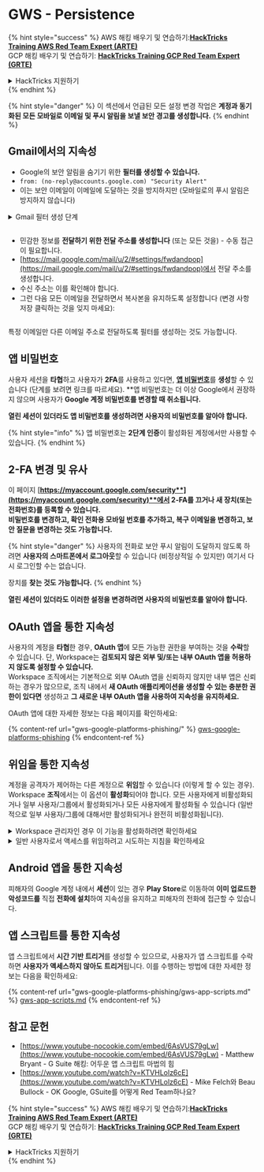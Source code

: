 # GWS - Persistence

{% hint style="success" %}
AWS 해킹 배우기 및 연습하기:<img src="../../.gitbook/assets/image (1).png" alt="" data-size="line">[**HackTricks Training AWS Red Team Expert (ARTE)**](https://training.hacktricks.xyz/courses/arte)<img src="../../.gitbook/assets/image (1).png" alt="" data-size="line">\
GCP 해킹 배우기 및 연습하기: <img src="../../.gitbook/assets/image (2).png" alt="" data-size="line">[**HackTricks Training GCP Red Team Expert (GRTE)**<img src="../../.gitbook/assets/image (2).png" alt="" data-size="line">](https://training.hacktricks.xyz/courses/grte)

<details>

<summary>HackTricks 지원하기</summary>

* [**구독 계획**](https://github.com/sponsors/carlospolop) 확인하기!
* **💬 [**Discord 그룹**](https://discord.gg/hRep4RUj7f) 또는 [**텔레그램 그룹**](https://t.me/peass)에 참여하거나 **Twitter** 🐦 [**@hacktricks\_live**](https://twitter.com/hacktricks\_live)**를 팔로우하세요.**
* **[**HackTricks**](https://github.com/carlospolop/hacktricks) 및 [**HackTricks Cloud**](https://github.com/carlospolop/hacktricks-cloud) 깃허브 리포에 PR을 제출하여 해킹 트릭을 공유하세요.**

</details>
{% endhint %}

{% hint style="danger" %}
이 섹션에서 언급된 모든 설정 변경 작업은 **계정과 동기화된 모든 모바일로 이메일 및 푸시 알림을 보낼 보안 경고를 생성합니다.**
{% endhint %}

## **Gmail에서의 지속성**

* Google의 보안 알림을 숨기기 위한 **필터를 생성할 수 있습니다.**
* `from: (no-reply@accounts.google.com) "Security Alert"`
* 이는 보안 이메일이 이메일에 도달하는 것을 방지하지만 (모바일로의 푸시 알림은 방지하지 않습니다)

<details>

<summary>Gmail 필터 생성 단계</summary>

(지침은 [**여기**](https://support.google.com/mail/answer/6579)에서 확인하세요)

1. [Gmail](https://mail.google.com/)을 엽니다.
2. 상단의 검색 상자에서 검색 옵션 표시를 클릭합니다 ![photos tune](https://lh3.googleusercontent.com/cD6YR\_YvqXqNKxrWn2NAWkV6tjJtg8vfvqijKT1\_9zVCrl2sAx9jROKhLqiHo2ZDYTE=w36).
3. 검색 기준을 입력합니다. 검색이 제대로 작동했는지 확인하려면 **검색**을 클릭하여 어떤 이메일이 표시되는지 확인합니다.
4. 검색 창 하단에서 **필터 만들기**를 클릭합니다.
5. 필터가 수행할 작업을 선택합니다.
6. **필터 만들기**를 클릭합니다.

현재 필터를 확인하려면 [https://mail.google.com/mail/u/0/#settings/filters](https://mail.google.com/mail/u/0/#settings/filters)에서 삭제할 수 있습니다.

</details>

<figure><img src="../../.gitbook/assets/image (331).png" alt=""><figcaption></figcaption></figure>

* 민감한 정보를 **전달하기 위한 전달 주소를 생성합니다** (또는 모든 것을) - 수동 접근이 필요합니다.
* [https://mail.google.com/mail/u/2/#settings/fwdandpop](https://mail.google.com/mail/u/2/#settings/fwdandpop)에서 전달 주소를 생성합니다.
* 수신 주소는 이를 확인해야 합니다.
* 그런 다음 모든 이메일을 전달하면서 복사본을 유지하도록 설정합니다 (변경 사항 저장 클릭하는 것을 잊지 마세요):

<figure><img src="../../.gitbook/assets/image (332).png" alt=""><figcaption></figcaption></figure>

특정 이메일만 다른 이메일 주소로 전달하도록 필터를 생성하는 것도 가능합니다.

## 앱 비밀번호

사용자 세션을 **타협**하고 사용자가 **2FA**를 사용하고 있다면, [**앱 비밀번호**](https://support.google.com/accounts/answer/185833?hl=en)를 **생성**할 수 있습니다 (단계를 보려면 링크를 따르세요). **앱 비밀번호는 더 이상 Google에서 권장하지 않으며 사용자가 **Google 계정 비밀번호를 변경할 때 취소됩니다.**

**열린 세션이 있더라도 앱 비밀번호를 생성하려면 사용자의 비밀번호를 알아야 합니다.**

{% hint style="info" %}
앱 비밀번호는 **2단계 인증**이 활성화된 계정에서만 사용할 수 있습니다.
{% endhint %}

## 2-FA 변경 및 유사

이 페이지 [**https://myaccount.google.com/security**](https://myaccount.google.com/security)**에서 2-FA를 끄거나 새 장치(또는 전화번호)를 등록할 수 있습니다.**\
**비밀번호를 변경하고, 확인 전화용 모바일 번호를 추가하고, 복구 이메일을 변경하고, 보안 질문을 변경하는 것도 가능합니다.**

{% hint style="danger" %}
사용자의 전화로 보안 푸시 알림이 도달하지 않도록 하려면 **사용자의 스마트폰에서 로그아웃**할 수 있습니다 (비정상적일 수 있지만) 여기서 다시 로그인할 수는 없습니다.

장치를 **찾는 것도 가능합니다.**
{% endhint %}

**열린 세션이 있더라도 이러한 설정을 변경하려면 사용자의 비밀번호를 알아야 합니다.**

## OAuth 앱을 통한 지속성

사용자의 계정을 **타협**한 경우, **OAuth 앱**에 모든 가능한 권한을 부여하는 것을 **수락**할 수 있습니다. 단, Workspace는 **검토되지 않은 외부 및/또는 내부 OAuth 앱을 허용하지 않도록 설정할 수 있습니다.**\
Workspace 조직에서는 기본적으로 외부 OAuth 앱을 신뢰하지 않지만 내부 앱은 신뢰하는 경우가 많으므로, 조직 내에서 **새 OAuth 애플리케이션을 생성할 수 있는 충분한 권한이 있다면** 생성하고 **그 새로운 내부 OAuth 앱을 사용하여 지속성을 유지하세요.**

OAuth 앱에 대한 자세한 정보는 다음 페이지를 확인하세요:

{% content-ref url="gws-google-platforms-phishing/" %}
[gws-google-platforms-phishing](gws-google-platforms-phishing/)
{% endcontent-ref %}

## 위임을 통한 지속성

계정을 공격자가 제어하는 다른 계정으로 **위임**할 수 있습니다 (이렇게 할 수 있는 경우). Workspace **조직**에서는 이 옵션이 **활성화**되어야 합니다. 모든 사용자에게 비활성화되거나 일부 사용자/그룹에서 활성화되거나 모든 사용자에게 활성화될 수 있습니다 (일반적으로 일부 사용자/그룹에 대해서만 활성화되거나 완전히 비활성화됩니다).

<details>

<summary>Workspace 관리자인 경우 이 기능을 활성화하려면 확인하세요</summary>

(정보는 [문서에서 복사됨](https://support.google.com/a/answer/7223765))

조직의 관리자로서 (예: 귀하의 직장 또는 학교) 사용자가 Gmail 계정에 대한 액세스를 위임할 수 있는지 제어합니다. 모든 사용자에게 계정을 위임할 수 있는 옵션을 제공하거나 특정 부서의 사람들만 위임을 설정할 수 있도록 할 수 있습니다. 예를 들어:

* 관리 비서를 귀하의 Gmail 계정에 대한 위임자로 추가하여 그들이 귀하를 대신하여 이메일을 읽고 보낼 수 있도록 합니다.
* 그룹을 추가하여 모든 사람이 하나의 Gmail 계정에 액세스할 수 있도록 합니다.

사용자는 동일한 조직 내의 다른 사용자에게만 액세스를 위임할 수 있으며, 도메인이나 조직 단위에 관계없이 가능합니다.

#### 위임 한도 및 제한

* **사용자가 Google 그룹에 자신의 메일박스 액세스를 부여할 수 있도록 허용하는 옵션**: 이 옵션을 사용하려면 위임된 계정의 OU와 각 그룹 구성원의 OU에 대해 활성화되어야 합니다. 이 옵션이 활성화되지 않은 OU에 속한 그룹 구성원은 위임된 계정에 액세스할 수 없습니다.
* 일반적인 사용으로 40명의 위임자가 동시에 Gmail 계정에 액세스할 수 있습니다. 한 명 이상의 위임자가 평균 이상으로 사용할 경우 이 숫자가 줄어들 수 있습니다.
* Gmail에 자주 액세스하는 자동화된 프로세스는 동시에 계정에 액세스할 수 있는 위임자의 수를 줄일 수 있습니다. 이러한 프로세스에는 Gmail에 자주 액세스하는 API 또는 브라우저 확장 프로그램이 포함됩니다.
* 단일 Gmail 계정은 최대 1,000명의 고유한 위임자를 지원합니다. 그룹은 한 위임자로 계산됩니다.
* 위임은 Gmail 계정의 한도를 증가시키지 않습니다. 위임된 사용자가 있는 Gmail 계정은 표준 Gmail 계정 한도 및 정책을 가집니다. 자세한 내용은 [Gmail 한도 및 정책](https://support.google.com/a/topic/28609)을 방문하세요.

#### 1단계: 사용자에 대한 Gmail 위임 활성화

**시작하기 전에:** 특정 사용자에 대한 설정을 적용하려면 해당 계정을 [조직 단위](https://support.google.com/a/topic/1227584)에 넣으세요.

1. [Google 관리 콘솔](https://support.google.com/a/answer/182076)에 [로그인](https://admin.google.com/)합니다.

관리자 계정을 사용하여 로그인하세요. 현재 계정인 CarlosPolop@gmail.com이 아닙니다.
2. 관리 콘솔에서 메뉴로 이동합니다 ![](https://storage.googleapis.com/support-kms-prod/JxKYG9DqcsormHflJJ8Z8bHuyVI5YheC0lAp)![그리고](https://storage.googleapis.com/support-kms-prod/Th2Tx0uwPMOhsMPn7nRXMUo3vs6J0pto2DTn)![](https://storage.googleapis.com/support-kms-prod/ocGtUSENh4QebLpvZcmLcNRZyaTBcolMRSyl) **앱**![그리고](https://storage.googleapis.com/support-kms-prod/Th2Tx0uwPMOhsMPn7nRXMUo3vs6J0pto2DTn)**Google Workspace**![그리고](https://storage.googleapis.com/support-kms-prod/Th2Tx0uwPMOhsMPn7nRXMUo3vs6J0pto2DTn)**Gmail**![그리고](https://storage.googleapis.com/support-kms-prod/Th2Tx0uwPMOhsMPn7nRXMUo3vs6J0pto2DTn)**사용자 설정**으로 이동합니다.
3. 모든 사용자에게 설정을 적용하려면 상위 조직 단위를 선택한 상태로 둡니다. 그렇지 않으면 하위 [조직 단위](https://support.google.com/a/topic/1227584)를 선택합니다.
4. **메일 위임**을 클릭합니다.
5. **사용자가 도메인의 다른 사용자에게 자신의 메일박스에 대한 액세스를 위임할 수 있도록 허용** 상자를 체크합니다.
6. (선택 사항) 사용자가 자신의 계정에서 전송된 위임된 메시지에 포함된 발신자 정보를 지정할 수 있도록 하려면 **사용자가 이 설정을 사용자 지정할 수 있도록 허용** 상자를 체크합니다.
7. 위임자가 보낸 메시지에 포함된 기본 발신자 정보에 대한 옵션을 선택합니다:
* **계정 소유자와 이메일을 보낸 위임자를 표시**—메시지에는 Gmail 계정 소유자와 위임자의 이메일 주소가 포함됩니다.
* **계정 소유자만 표시**—메시지에는 Gmail 계정 소유자의 이메일 주소만 포함됩니다. 위임자의 이메일 주소는 포함되지 않습니다.
8. (선택 사항) 사용자가 그룹을 위임자로 추가할 수 있도록 하려면 **사용자가 Google 그룹에 자신의 메일박스 액세스를 부여할 수 있도록 허용** 상자를 체크합니다.
9. **저장**을 클릭합니다. 하위 조직 단위를 구성한 경우 상위 조직 단위의 설정을 **상속**하거나 **재정의**할 수 있습니다.
10. (선택 사항) 다른 조직 단위에 대해 Gmail 위임을 활성화하려면 3-9단계를 반복합니다.

변경 사항은 최대 24시간이 걸릴 수 있지만 일반적으로 더 빨리 발생합니다. [자세히 알아보기](https://support.google.com/a/answer/7514107)

#### 2단계: 사용자가 자신의 계정에 대한 위임자를 설정하도록 합니다.

위임을 활성화한 후 사용자는 Gmail 설정으로 이동하여 위임자를 지정합니다. 위임자는 사용자를 대신하여 메시지를 읽고, 보내고, 받을 수 있습니다.

자세한 내용은 사용자를 [이메일 위임 및 협업](https://support.google.com/a/users/answer/138350)으로 안내하세요.

</details>

<details>

<summary>일반 사용자로서 액세스를 위임하려고 시도하는 지침을 확인하세요</summary>

(정보는 [**문서에서 복사됨**](https://support.google.com/mail/answer/138350))

최대 10명의 위임자를 추가할 수 있습니다.

직장, 학교 또는 기타 조직을 통해 Gmail을 사용하는 경우:

* 조직 내에서 최대 1000명의 위임자를 추가할 수 있습니다.
* 일반적인 사용으로 40명의 위임자가 동시에 Gmail 계정에 액세스할 수 있습니다.
* API 또는 브라우저 확장 프로그램과 같은 자동화된 프로세스를 사용하는 경우 몇 명의 위임자가 동시에 Gmail 계정에 액세스할 수 있습니다.

1. 컴퓨터에서 [Gmail](https://mail.google.com/)을 엽니다. Gmail 앱에서는 위임자를 추가할 수 없습니다.
2. 오른쪽 상단에서 설정을 클릭합니다 ![Settings](https://lh3.googleusercontent.com/p3J-ZSPOLtuBBR\_ofWTFDfdgAYQgi8mR5c76ie8XQ2wjegk7-yyU5zdRVHKybQgUlQ=w36-h36) ![그리고](https://lh3.googleusercontent.com/3\_l97rr0GvhSP2XV5OoCkV2ZDTIisAOczrSdzNCBxhIKWrjXjHucxNwocghoUa39gw=w36-h36) **모든 설정 보기**를 클릭합니다.
3. **계정 및 가져오기** 또는 **계정** 탭을 클릭합니다.
4. "계정에 대한 액세스 권한 부여" 섹션에서 **다른 계정 추가**를 클릭합니다. 직장이나 학교를 통해 Gmail을 사용하는 경우 조직에서 이메일 위임을 제한할 수 있습니다. 이 설정이 보이지 않으면 관리자에게 문의하세요.
* 계정에 대한 액세스 권한 부여가 보이지 않으면 제한된 것입니다.
5. 추가할 사람의 이메일 주소를 입력합니다. 직장, 학교 또는 기타 조직을 통해 Gmail을 사용하는 경우, 관리자가 허용하는 경우 그룹의 이메일 주소를 입력할 수 있습니다. 이 그룹은 귀하의 조직과 동일한 도메인을 가져야 합니다. 그룹의 외부 구성원은 위임 액세스가 거부됩니다.\
\
**중요:** 위임하는 계정이 새 계정이거나 비밀번호가 재설정된 경우, 관리자는 처음 로그인할 때 비밀번호 변경 요구 사항을 끄도록 해야 합니다.

* [관리자가 사용자를 생성하는 방법 알아보기](https://support.google.com/a/answer/33310).
* [관리자가 비밀번호를 재설정하는 방법 알아보기](https://support.google.com/a/answer/33319).

6. **다음 단계**를 클릭합니다 ![그리고](https://lh3.googleusercontent.com/QbWcYKta5vh\_4-OgUeFmK-JOB0YgLLoGh69P478nE6mKdfpWQniiBabjF7FVoCVXI0g=h36) **액세스 권한 부여 이메일 보내기**를 클릭합니다.

추가한 사람은 확인 요청 이메일을 받게 됩니다. 초대는 일주일 후에 만료됩니다.

그룹을 추가한 경우 모든 그룹 구성원이 확인 없이 위임자가 됩니다.

참고: 위임이 효과를 발휘하는 데 최대 24시간이 걸릴 수 있습니다.

</details>

## Android 앱을 통한 지속성

피해자의 Google 계정 내에서 **세션**이 있는 경우 **Play Store**로 이동하여 **이미 업로드한 악성코드를** 직접 **전화에 설치**하여 지속성을 유지하고 피해자의 전화에 접근할 수 있습니다.

## **앱 스크립트를 통한 지속성**

앱 스크립트에서 **시간 기반 트리거**를 생성할 수 있으므로, 사용자가 앱 스크립트를 수락하면 **사용자가 액세스하지 않아도** **트리거**됩니다. 이를 수행하는 방법에 대한 자세한 정보는 다음을 확인하세요:

{% content-ref url="gws-google-platforms-phishing/gws-app-scripts.md" %}
[gws-app-scripts.md](gws-google-platforms-phishing/gws-app-scripts.md)
{% endcontent-ref %}

## 참고 문헌

* [https://www.youtube-nocookie.com/embed/6AsVUS79gLw](https://www.youtube-nocookie.com/embed/6AsVUS79gLw) - Matthew Bryant - G Suite 해킹: 어두운 앱 스크립트 마법의 힘
* [https://www.youtube.com/watch?v=KTVHLolz6cE](https://www.youtube.com/watch?v=KTVHLolz6cE) - Mike Felch와 Beau Bullock - OK Google, GSuite를 어떻게 Red Team하나요?

{% hint style="success" %}
AWS 해킹 배우기 및 연습하기:<img src="../../.gitbook/assets/image (1).png" alt="" data-size="line">[**HackTricks Training AWS Red Team Expert (ARTE)**](https://training.hacktricks.xyz/courses/arte)<img src="../../.gitbook/assets/image (1).png" alt="" data-size="line">\
GCP 해킹 배우기 및 연습하기: <img src="../../.gitbook/assets/image (2).png" alt="" data-size="line">[**HackTricks Training GCP Red Team Expert (GRTE)**<img src="../../.gitbook/assets/image (2).png" alt="" data-size="line">](https://training.hacktricks.xyz/courses/grte)

<details>

<summary>HackTricks 지원하기</summary>

* [**구독 계획**](https://github.com/sponsors/carlospolop) 확인하기!
* **💬 [**Discord 그룹**](https://discord.gg/hRep4RUj7f) 또는 [**텔레그램 그룹**](https://t.me/peass)에 참여하거나 **Twitter** 🐦 [**@hacktricks\_live**](https://twitter.com/hacktricks\_live)**를 팔로우하세요.**
* **[**HackTricks**](https://github.com/carlospolop/hacktricks) 및 [**HackTricks Cloud**](https://github.com/carlospolop/hacktricks-cloud) 깃허브 리포에 PR을 제출하여 해킹 트릭을 공유하세요.**

</details>
{% endhint %}
